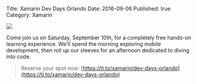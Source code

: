 Title: Xamarin Dev Days Orlando
Date: 2016-09-06
Published: true
Category: Xamarin

[![](https://d2z6c3c3r6k4bx.cloudfront.net/uploads/event/logo/1012762/62667519903450fd340383e1e03b7001.png)](https://ti.to/xamarin/dev-days-orlando)

Come join us on Saturday, September 10th, for a completely free hands-on learning experience.
We'll spend the morning exploring mobile development, then roll up our sleeves for an afternoon 
dedicated to diving into code.

> Reserve your spot now:
> [https://ti.to/xamarin/dev-days-orlando](https://ti.to/xamarin/dev-days-orlando)